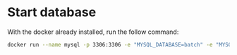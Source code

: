 
# Start database
With the docker already installed, run the follow command:

```bash
docker run --name mysql -p 3306:3306 -e "MYSQL_DATABASE=batch" -e "MYSQL_USER=batch" -e "MYSQL_PASSWORD=batch" -e "MYSQL_ALLOW_EMPTY_PASSWORD=false" -d mysql
```